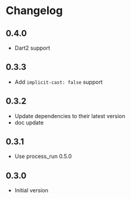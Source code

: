 # Changelog

## 0.4.0

* Dart2 support

## 0.3.3

* Add `implicit-cast: false` support

## 0.3.2

* Update dependencies to their latest version
* doc update

## 0.3.1

* Use process_run 0.5.0

## 0.3.0

* Initial version
